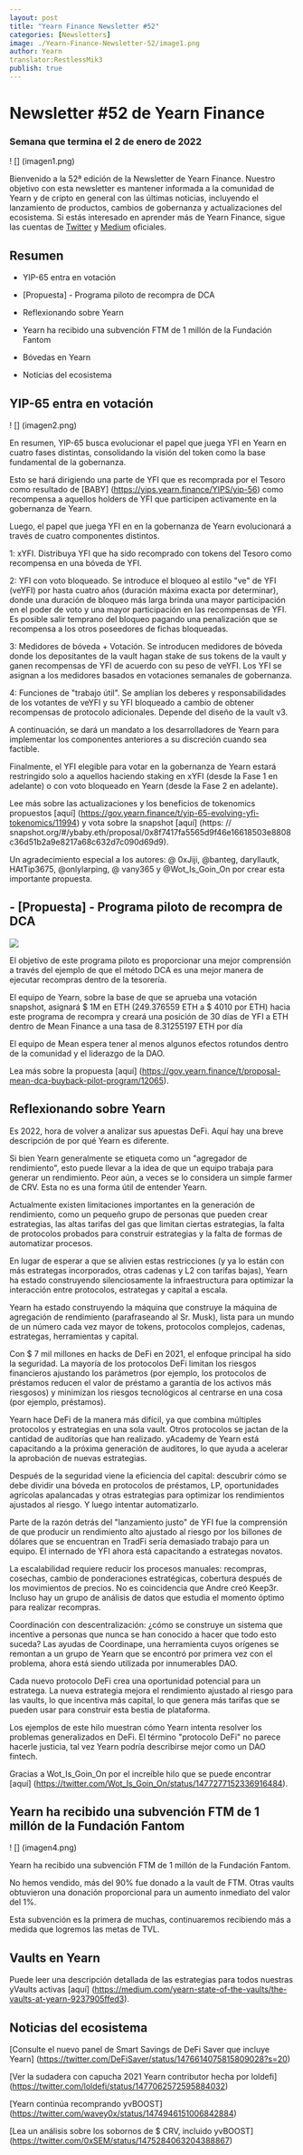 ```yaml
---
layout: post
title: "Yearn Finance Newsletter #52"
categories: [Newsletters]
image: ./Yearn-Finance-Newsletter-52/image1.png
author: Yearn
translator:RestlessMik3
publish: true
---
```


# Newsletter #52 de Yearn Finance

### Semana que termina el 2 de enero de 2022

! [] (imagen1.png)

Bienvenido a la 52ª edición de la Newsletter de Yearn Finance. Nuestro objetivo con esta newsletter es mantener informada a la comunidad de Yearn y de cripto en general con las últimas noticias, incluyendo el lanzamiento de productos, cambios de gobernanza y actualizaciones del ecosistema. Si estás interesado en aprender más de Yearn Finance, sigue las cuentas de [Twitter](https://twitter.com/iearnfinance) y [Medium](https://medium.com/iearn) oficiales.

## Resumen

- YIP-65 entra en votación

- [Propuesta] - Programa piloto de recompra de DCA

- Reflexionando sobre Yearn

- Yearn ha recibido una subvención FTM de 1 millón de la Fundación Fantom

- Bóvedas en Yearn

- Noticias del ecosistema

## YIP-65 entra en votación

! [] (imagen2.png)

En resumen, YIP-65 busca evolucionar el papel que juega YFI en Yearn en cuatro fases distintas, consolidando la visión del token como la base fundamental de la gobernanza.

Esto se hará dirigiendo una parte de YFI que es recomprada por el Tesoro como resultado de [BABY] (https://yips.yearn.finance/YIPS/yip-56) como recompensa a aquellos holders de YFI que participen activamente en la gobernanza de Yearn.

Luego, el papel que juega YFI en en la gobernanza de Yearn evolucionará a través de cuatro componentes distintos.

1: xYFI. Distribuya YFI que ha sido recomprado con tokens del Tesoro como recompensa en una bóveda de YFI.

2: YFI con voto bloqueado. Se introduce el bloqueo al estilo "ve" de YFI (veYFI) por hasta cuatro años (duración máxima exacta por determinar), donde una duración de bloqueo más larga brinda una mayor participación en el poder de voto y una mayor participación en las recompensas de YFI. Es posible salir temprano del bloqueo pagando una penalización que se recompensa a los otros poseedores de fichas bloqueadas.

3: Medidores de bóveda + Votación. Se introducen medidores de bóveda donde los depositantes de la vault hagan stake de sus tokens de la vault y ganen recompensas de YFI de acuerdo con su peso de veYFI. Los YFI se asignan a los medidores basados en votaciones semanales de gobernanza.

4: Funciones de "trabajo útil". Se amplían los deberes y responsabilidades de los votantes de veYFI y su YFI bloqueado a cambio de obtener recompensas de protocolo adicionales. Depende del diseño de la vault v3.

A continuación, se dará un mandato a los desarrolladores de Yearn para implementar los componentes anteriores a su discreción cuando sea factible.

Finalmente, el YFI elegible para votar en la gobernanza de Yearn estará restringido solo a aquellos haciendo staking en xYFI (desde la Fase 1 en adelante) o con voto bloqueado en Yearn (desde la Fase 2 en adelante).

Lee más sobre las actualizaciones y los beneficios de tokenomics propuestos [aquí] (https://gov.yearn.finance/t/yip-65-evolving-yfi-tokenomics/11994) y vota sobre la snapshot [aquí] (https: // snapshot.org/#/ybaby.eth/proposal/0x8f7417fa5565d9f46e16618503e8808c36d51b2a9e8217a68c632d7c090d69d9).

Un agradecimiento especial a los autores: @ 0xJiji, @banteg, daryllautk, HAtTip3675, @onlylarping, @ vany365 y @Wot_Is_Goin_On por crear esta importante propuesta.

## - [Propuesta] - Programa piloto de recompra de DCA

![](image3.png)

El objetivo de este programa piloto es proporcionar una mejor comprensión a través del ejemplo de que el método DCA es una mejor manera de ejecutar recompras dentro de la tesorería.

El equipo de Yearn, sobre la base de que se aprueba una votación snapshot, asignará $ 1M en ETH (249.376559 ETH a $ 4010 por ETH) hacia este programa de recompra y creará una posición de 30 días de YFI a ETH dentro de Mean Finance a una tasa de 8.31255197 ETH por día

El equipo de Mean espera tener al menos algunos efectos rotundos dentro de la comunidad y el liderazgo de la DAO.

Lea más sobre la propuesta [aquí] (https://gov.yearn.finance/t/proposal-mean-dca-buyback-pilot-program/12065).

## Reflexionando sobre Yearn

Es 2022, hora de volver a analizar sus apuestas DeFi. Aquí hay una breve descripción de por qué Yearn es diferente.

Si bien Yearn generalmente se etiqueta como un "agregador de rendimiento", esto puede llevar a la idea de que un equipo trabaja para generar un rendimiento. Peor aún, a veces se lo considera un simple farmer de CRV. Esta no es una forma útil de entender Yearn.

Actualmente existen limitaciones importantes en la generación de rendimiento, como un pequeño grupo de personas que pueden crear estrategias, las altas tarifas del gas que limitan ciertas estrategias, la falta de protocolos probados para construir estrategias y la falta de formas de automatizar procesos.

En lugar de esperar a que se alivien estas restricciones (y ya lo están con más estrategas incorporados, otras cadenas y L2 con tarifas bajas), Yearn ha estado construyendo silenciosamente la infraestructura para optimizar la interacción entre protocolos, estrategas y capital a escala.

Yearn ha estado construyendo la máquina que construye la máquina de agregación de rendimiento (parafraseando al Sr. Musk), lista para un mundo de un número cada vez mayor de tokens, protocolos complejos, cadenas, estrategas, herramientas y capital.

Con $ 7 mil millones en hacks de DeFi en 2021, el enfoque principal ha sido la seguridad. La mayoría de los protocolos DeFi limitan los riesgos financieros ajustando los parámetros (por ejemplo, los protocolos de préstamos reducen el valor de préstamo a garantía de los activos más riesgosos) y minimizan los riesgos tecnológicos al centrarse en una cosa (por ejemplo, préstamos).

Yearn hace DeFi de la manera más difícil, ya que combina múltiples protocolos y estrategias en una sola vault. Otros protocolos se jactan de la cantidad de auditorías que han realizado. yAcademy de Yearn está capacitando a la próxima generación de auditores, lo que ayuda a acelerar la aprobación de nuevas estrategias.

Después de la seguridad viene la eficiencia del capital: descubrir cómo se debe dividir una bóveda en protocolos de préstamos, LP, oportunidades agrícolas apalancadas y otras estrategias para optimizar los rendimientos ajustados al riesgo. Y luego intentar automatizarlo.

Parte de la razón detrás del "lanzamiento justo" de YFI fue la comprensión de que producir un rendimiento alto ajustado al riesgo por los billones de dólares que se encuentran en TradFi sería demasiado trabajo para un equipo. El internado de YFI ahora está capacitando a estrategas novatos.

La escalabilidad requiere reducir los procesos manuales: recompras, cosechas, cambio de ponderaciones estratégicas, cobertura después de los movimientos de precios. No es coincidencia que Andre creó Keep3r. Incluso hay un grupo de análisis de datos que estudia el momento óptimo para realizar recompras.

Coordinación con descentralización: ¿cómo se construye un sistema que incentive a personas que nunca se han conocido a hacer que todo esto suceda? Las ayudas de Coordinape, una herramienta cuyos orígenes se remontan a un grupo de Yearn que se encontró por primera vez con el problema, ahora está siendo utilizada por innumerables DAO.

Cada nuevo protocolo DeFi crea una oportunidad potencial para un estratega. La nueva estrategia mejora el rendimiento ajustado al riesgo para las vaults, lo que incentiva más capital, lo que genera más tarifas que se pueden usar para construir esta bestia de plataforma.

Los ejemplos de este hilo muestran cómo Yearn intenta resolver los problemas generalizados en DeFi. El término "protocolo DeFi" no parece hacerle justicia, tal vez Yearn podría describirse mejor como un DAO fintech.

Gracias a Wot_Is_Goin_On por el increíble hilo que se puede encontrar [aquí] (https://twitter.com/Wot_Is_Goin_On/status/1477277152336916484).

## Yearn ha recibido una subvención FTM de 1 millón de la Fundación Fantom

! [] (imagen4.png)

Yearn ha recibido una subvención FTM de 1 millón de la Fundación Fantom.

No hemos vendido, más del 90% fue donado a la vault de FTM. Otras vaults obtuvieron una donación proporcional para un aumento inmediato del valor del 1%.

Esta subvención es la primera de muchas, continuaremos recibiendo más a medida que logremos las metas de TVL.

## Vaults en Yearn

Puede leer una descripción detallada de las estrategias para todos nuestras yVaults activas [aquí] (https://medium.com/yearn-state-of-the-vaults/the-vaults-at-yearn-9237905ffed3).

## Noticias del ecosistema

[Consulte el nuevo panel de Smart Savings de DeFi Saver que incluye Yearn] (https://twitter.com/DeFiSaver/status/1476614075815809028?s=20)

[Ver la sudadera con capucha 2021 Yearn contributor hecha por loldefi] (https://twitter.com/loldefi/status/1477062572595884032)

[Yearn continúa recomprando yvBOOST] (https://twitter.com/wavey0x/status/1474946151006842884)

[Lea un análisis sobre los sobornos de $ CRV, incluido yvBOOST] (https://twitter.com/0xSEM/status/1475284063204388867)
